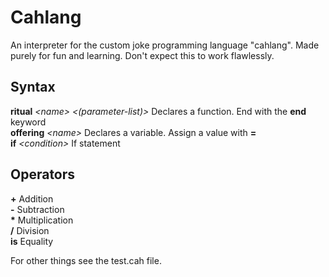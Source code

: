 # Cahlang

An interpreter for the custom joke programming language "cahlang".
Made purely for fun and learning. Don't expect this to work flawlessly.

## Syntax

**ritual** _\<name\>_ _\<(parameter-list)\>_  Declares a function. End with the **end** keyword \
**offering** _\<name\>_  Declares a variable. Assign a value with **=** \
**if** _\<condition\>_  If statement

## Operators

**+**  Addition \
**-**  Subtraction \
**\***  Multiplication \
**/**  Division \
**is**  Equality

For other things see the test.cah file.
